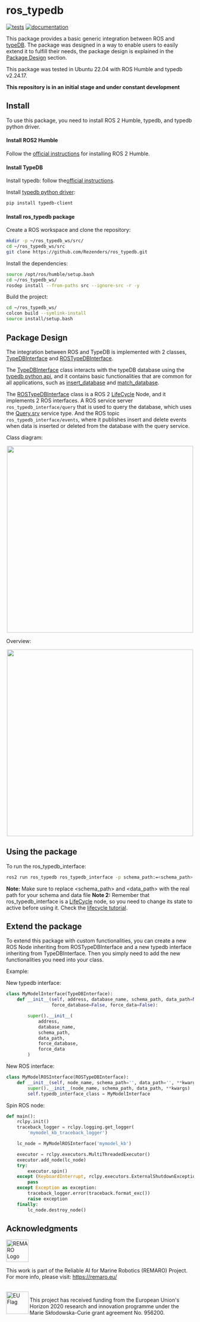 # ros_typedb
[![tests](https://github.com/Rezenders/ros_typedb/actions/workflows/test.yml/badge.svg)](https://github.com/Rezenders/ros_typedb/actions/workflows/test.yml)
[![documentation](https://github.com/Rezenders/ros_typedb/actions/workflows/doc.yml/badge.svg)](https://github.com/Rezenders/ros_typedb/actions/workflows/doc.yml)

This package provides a basic generic integration between ROS and [typeDB](https://typedb.com/).
The package was designed in a way to enable users to easily extend it to fulfill their needs, the package design is explained in the [Package Design](#package-design) section.

This package was tested in Ubuntu 22.04 with ROS Humble and typedb v2.24.17.

**This repository is in an initial stage and under constant development**

## Install

To use this package, you need to install ROS 2 Humble, typedb, and typedb python driver.

#### Install ROS2 Humble

Follow the [official instructions](https://docs.ros.org/en/humble/Installation/Ubuntu-Install-Debians.html) for installing ROS 2 Humble.

#### Install TypeDB

Install typedb: follow the[official instructions](https://typedb.com/docs/typedb/2.x/installation.html).

Install [typedb python driver](https://typedb.com/docs/clients/2.x/python/python-install.html):

```bash
pip install typedb-client
```

#### Install ros_typedb package

Create a ROS workspace and clone the repository:
```Bash
mkdir -p ~/ros_typedb_ws/src/
cd ~/ros_typedb_ws/src
git clone https://github.com/Rezenders/ros_typedb.git
```

Install the dependencies:
```Bash
source /opt/ros/humble/setup.bash
cd ~/ros_typedb_ws/
rosdep install --from-paths src --ignore-src -r -y
```

Build the project:
```Bash
cd ~/ros_typedb_ws/
colcon build --symlink-install
source install/setup.bash
```

## Package Design

The integration between ROS and TypeDB is implemented with 2 classes, [TypeDBInterface](https://github.com/Rezenders/ros_typedb/blob/main/ros_typedb/ros_typedb/typedb_interface.py) and [ROSTypeDBInterface](https://github.com/Rezenders/ros_typedb/blob/main/ros_typedb/ros_typedb/ros_typedb_interface.py).

The [TypeDBInterface](https://github.com/Rezenders/ros_typedb/blob/main/ros_typedb/ros_typedb/typedb_interface.py) class interacts with the typeDB database using the [typedb python api](https://typedb.com/docs/clients/2.x/python/python-tutorial.html), and it contains basic functionalities that are common for all applications, such as [insert_database](https://github.com/Rezenders/ros_typedb/blob/c16e3f8f1958f4ac2333c7b7d0612c8c79d698a0/ros_typedb/ros_typedb/typedb_interface.py#L153) and [match_database](https://github.com/Rezenders/ros_typedb/blob/c16e3f8f1958f4ac2333c7b7d0612c8c79d698a0/ros_typedb/ros_typedb/typedb_interface.py#L175).

The [ROSTypeDBInterface](https://github.com/Rezenders/ros_typedb/blob/main/ros_typedb/ros_typedb/ros_typedb_interface.py) class is a ROS 2 [LifeCycle](https://design.ros2.org/articles/node_lifecycle.html) Node, and it implements 2 ROS interfaces. A ROS service server `ros_typedb_interface/query` that is used to query the database, which uses the [Query.srv](https://github.com/Rezenders/ros_typedb/blob/main/ros_typedb_msgs/srv/Query.srv) service type. And the ROS topic `ros_typedb_interface/events`, where it publishes insert and delete events when data is inserted or deleted from the database with the query service.

Class diagram:
<p align="center">
  <img src="https://github.com/Rezenders/ros_typedb/assets/20564040/4cf4f799-3dab-40c4-a323-8d1e8e376e62" width="500">
</p>

Overview:
<p align="center">
  <img src="https://github.com/Rezenders/ros_typedb/assets/20564040/53793f23-0cb2-42c8-8c3b-fbfa5764ab5b" width="500">
</p>

## Using the package

To run the ros_typedb_interface:
```bash
ros2 run ros_typedb ros_typedb_interface -p schema_path:=<schema_path> -p data_path:=<data_path>
```

**Note:** Make sure to replace <schema_path> and <data_path> with the real path for your schema and data file
**Note 2:** Remember that ros_typedb_interface is a [LifeCycle](https://design.ros2.org/articles/node_lifecycle.html) node, so you need to change its state to active before using it. Check the [lifecycle tutorial](https://github.com/ros2/demos/tree/rolling/lifecycle).

## Extend the package

To extend this package with custom functionalities, you can create a new ROS Node inheriting from ROSTypeDBInterface and a new typedb interface inheriting from TypeDBInterface. Then you simply need to add the new functionalities you need into your class.

Example:

New typedb interface:
```python
class MyModelInterface(TypeDBInterface):
    def __init__(self, address, database_name, schema_path, data_path=None,
                 force_database=False, force_data=False):

        super().__init__(
            address,
            database_name,
            schema_path,
            data_path,
            force_database,
            force_data
        )
```

New ROS interface:
```python
class MyModelROSInterface(ROSTypeDBInterface):
    def __init__(self, node_name, schema_path='', data_path='', **kwargs):
        super().__init__(node_name, schema_path, data_path, **kwargs)
        self.typedb_interface_class = MyModelInterface
```

Spin ROS node:
```python
def main():
    rclpy.init()
    traceback_logger = rclpy.logging.get_logger(
        'mymodel_kb_traceback_logger')

    lc_node = MyModelROSInterface('mymodel_kb')

    executor = rclpy.executors.MultiThreadedExecutor()
    executor.add_node(lc_node)
    try:
        executor.spin()
    except (KeyboardInterrupt, rclpy.executors.ExternalShutdownException):
        pass
    except Exception as exception:
        traceback_logger.error(traceback.format_exc())
        raise exception
    finally:
        lc_node.destroy_node()
```

## Acknowledgments

<a href="https://remaro.eu/">
    <img height="60" alt="REMARO Logo" src="https://remaro.eu/wp-content/uploads/2020/09/remaro1-right-1024.png">
</a>

This work is part of the Reliable AI for Marine Robotics (REMARO) Project. For more info, please visit: <a href="https://remaro.eu/">https://remaro.eu/

<br>

<a href="https://research-and-innovation.ec.europa.eu/funding/funding-opportunities/funding-programmes-and-open-calls/horizon-2020_en">
    <img align="left" height="60" alt="EU Flag" src="https://remaro.eu/wp-content/uploads/2020/09/flag_yellow_low.jpg">
</a>

This project has received funding from the European Union's Horizon 2020 research and innovation programme under the Marie Skłodowska-Curie grant agreement No. 956200.
